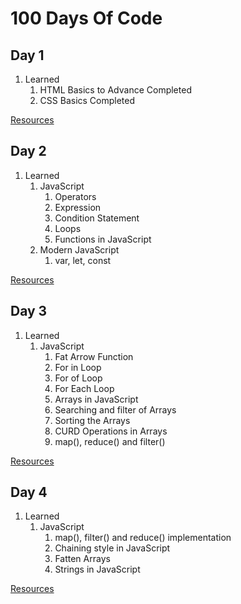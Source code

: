 # 100 Days Of Code
## Day 1
1. Learned
    1. HTML Basics to Advance Completed
    2. CSS Basics Completed

[Resources](https://github.com/codewithpriyansh/100-Days-Of-Code/blob/main/Day%201/resources.txt)

## Day 2
1. Learned
    1. JavaScript
         1. Operators
         2. Expression
         3. Condition Statement
         4. Loops
         5. Functions in JavaScript
    2. Modern JavaScript
         1. var, let, const

[Resources](https://github.com/codewithpriyansh/100-Days-Of-Code/blob/main/Day%202/resources.txt)

## Day 3
1. Learned
    1. JavaScript
        1. Fat Arrow Function
        2. For in Loop
        3. For of Loop
        4. For Each Loop
        5. Arrays in JavaScript
        6. Searching and filter of Arrays
        7. Sorting the Arrays
        8. CURD Operations in Arrays
        9. map(), reduce() and filter()


[Resources](https://github.com/codewithpriyansh/100-Days-Of-Code/blob/main/Day%202/resources.txt)

## Day 4
1. Learned
    1. JavaScript
        1. map(), filter() and reduce() implementation
        2. Chaining style in JavaScript
        3. Fatten Arrays
        4. Strings in JavaScript

[Resources](https://github.com/codewithpriyansh/100-Days-Of-Code/blob/main/Day%202/resources.txt)
